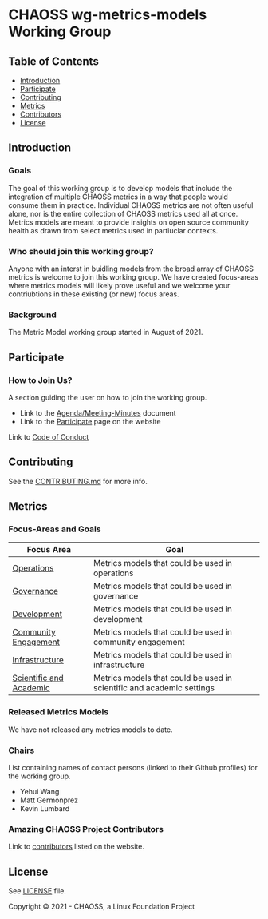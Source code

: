 # CHAOSS wg-metrics-models Working Group

## Table of Contents

- [Introduction](#introduction)
- [Participate](#participate)
- [Contributing](#contributing)
- [Metrics](#metrics)
- [Contributors](#contributors)
- [License](#license)

## Introduction

### Goals 

The goal of this working group is to develop models that include the integration of multiple CHAOSS metrics in a way that people would consume them in practice. Individual CHAOSS metrics are not often useful alone, nor is the entire collection of CHAOSS metrics used all at once. Metrics models are meant to provide insights on open source community health as drawn from select metrics used in partiuclar contexts. 

### Who should join this working group?

Anyone with an interst in buidling models from the broad array of CHAOSS metrics is welcome to join this working group. We have created focus-areas where metrics models will likely prove useful and we welcome your contriubtions in these existing (or new) focus areas. 

### Background

The Metric Model working group started in August of 2021. 
  
## Participate

### How to Join Us?

A section guiding the user on how to join the working group.

- Link to the [Agenda/Meeting-Minutes](https://unomail-my.sharepoint.com/:w:/r/personal/mgermonprez_unomaha_edu/_layouts/15/doc2.aspx?sourcedoc=%7B47768d3a-3199-4991-b9d6-ab3d921bb6ca%7D&action=edit&cid=6bec1253-3e8a-4504-91a5-fd2bbbc3ea7f) document
- Link to the [Participate](https://chaoss.community/participate/) page on the website

Link to [Code of Conduct](https://github.com/chaoss/governance/blob/master/code-of-conduct.md)

## Contributing

See the [CONTRIBUTING.md](CONTRIBUTING.md) for more info.

## Metrics

### Focus-Areas and Goals

Focus Area | Goal
--- | ---
[Operations](focus-areas/operations) | Metrics models that could be used in operations |
[Governance](focus-areas/governance) | Metrics models that could be used in governance |
[Development](focus-areas/development) | Metrics models that could be used in development |
[Community Engagement](focus-areas/community-engagement) | Metrics models that could be used in community engagement |
[Infrastructure](focus-areas/infrastructure) | Metrics models that could be used in infrastructure |
[Scientific and Academic](focus-areas/scientific-academic) | Metrics models that could be used in scientific and academic settings |

### Released Metrics Models 

We have not released any metrics models to date. 

### Chairs

List containing names of contact persons (linked to their Github profiles) for the working group.

- Yehui Wang
- Matt Germonprez 
- Kevin Lumbard

### Amazing CHAOSS Project Contributors

Link to [contributors](https://chaoss.community/metrics/#user-content-chaoss-contributors-include) listed on the website.

## License

See [LICENSE](LICENSE) file.

Copyright © 2021 - CHAOSS, a Linux Foundation Project


 
